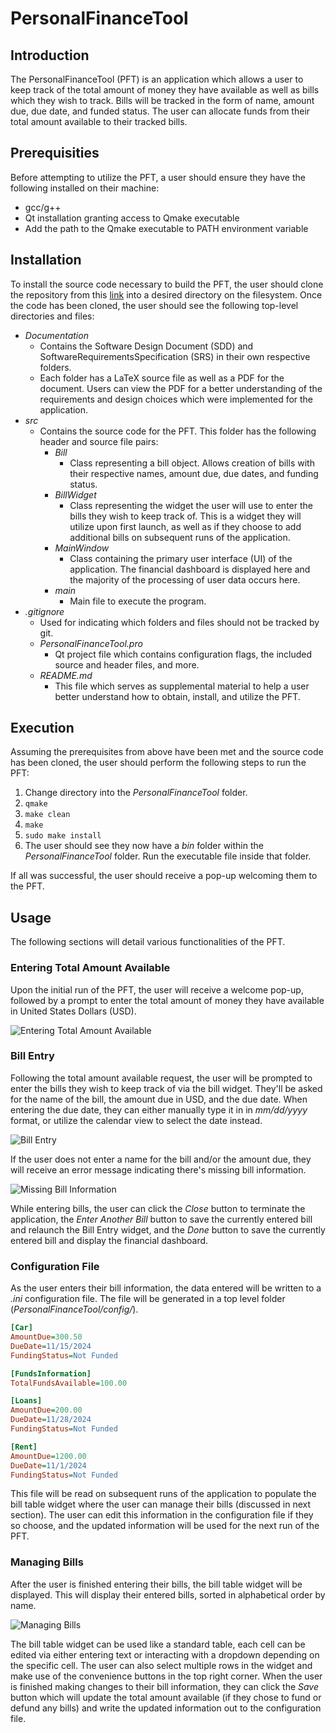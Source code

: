 # PersonalFinanceTool

## Introduction

The PersonalFinanceTool (PFT) is an application which allows a user to keep track of the total amount of money they have available as well as bills which they wish to track. Bills will be tracked in the form of name, amount due, due date, and funded status. The user can allocate funds from their total amount available to their tracked bills.

## Prerequisities

Before attempting to utilize the PFT, a user should ensure they have the following installed on their machine:

- gcc/g++
- Qt installation granting access to Qmake executable
- Add the path to the Qmake executable to PATH environment variable

## Installation

To install the source code necessary to build the PFT, the user should clone the repository from this [link](https://github.com/SeanTwomey9/PersonalFinanceTool.git) into a desired directory on the filesystem. Once the code has been cloned, the user should see the following top-level directories and files:

- *Documentation*
  - Contains the Software Design Document (SDD) and SoftwareRequirementsSpecification (SRS) in their own respective folders. 
  - Each folder has a LaTeX source file as well as a PDF for the document. Users can view the PDF for a better understanding of the requirements and design choices which were implemented for the application.
- *src*
  - Contains the source code for the PFT. This folder has the following header and source file pairs:
    - *Bill*
      - Class representing a bill object. Allows creation of bills with their respective names, amount due, due dates, and funding status.
    - *BillWidget*
      - Class representing the widget the user will use to enter the bills they wish to keep track of. This is a widget they will utilize upon first launch, as well as if they choose to add additional bills on subsequent runs of the application.
    - *MainWindow*
      - Class containing the primary user interface (UI) of the application. The financial dashboard is displayed here and the majority of the processing of user data occurs here.
    - *main*
      - Main file to execute the program.
- *.gitignore*
  - Used for indicating which folders and files should not be tracked by git.
  - *PersonalFinanceTool.pro*
    - Qt project file which contains configuration flags, the included source and header files, and more.
  - *README.md*
    - This file which serves as supplemental material to help a user better understand how to obtain, install, and utilize the PFT.

## Execution

Assuming the prerequisites from above have been met and the source code has been cloned, the user should perform the following steps to run the PFT:

1. Change directory into the *PersonalFinanceTool* folder.
2. `qmake`
3. `make clean`
4. `make`
5. `sudo make install`
6. The user should see they now have a *bin* folder within the *PersonalFinanceTool* folder. Run the executable file inside that folder.

If all was successful, the user should receive a pop-up welcoming them to the PFT.

## Usage

The following sections will detail various functionalities of the PFT.

### Entering Total Amount Available

Upon the initial run of the PFT, the user will receive a welcome pop-up, followed by a prompt to enter the total amount of money they have available in United States Dollars (USD).

![Entering Total Amount Available](/images/total_amount_available_request.png)

### Bill Entry

Following the total amount available request, the user will be prompted to enter the bills they wish to keep track of via the bill widget. They'll be asked for the name of the bill, the amount due in USD, and the due date. When entering the due date, they can either manually type it in in *mm/dd/yyyy* format, or utilize the calendar view to select the date instead.

![Bill Entry](/images/bill_entry.png)

If the user does not enter a name for the bill and/or the amount due, they will receive an error message indicating there's missing bill information.

![Missing Bill Information](/images/missing_bill_information.png)

While entering bills, the user can click the *Close* button to terminate the application, the *Enter Another Bill* button to save the currently entered bill and relaunch the Bill Entry widget, and the *Done* button to save the currently entered bill and display the financial dashboard.

### Configuration File

As the user enters their bill information, the data entered will be written to a *.ini* configuration file. The file will be generated in a top level folder (*PersonalFinanceTool/config/*).

```ini
[Car]
AmountDue=300.50
DueDate=11/15/2024
FundingStatus=Not Funded

[FundsInformation]
TotalFundsAvailable=100.00

[Loans]
AmountDue=200.00
DueDate=11/28/2024
FundingStatus=Not Funded

[Rent]
AmountDue=1200.00
DueDate=11/1/2024
FundingStatus=Not Funded
```

This file will be read on subsequent runs of the application to populate the bill table widget where the user can manage their bills (discussed in next section). The user can edit this information in the configuration file if they so choose, and the updated information will be used for the next run of the PFT.

### Managing Bills

After the user is finished entering their bills, the bill table widget will be displayed. This will display their entered bills, sorted in alphabetical order by name.

![Managing Bills](/images/bill_table_widget.png)

The bill table widget can be used like a standard table, each cell can be edited via either entering text or interacting with a dropdown depending on the specific cell. The user can also select multiple rows in the widget and make use of the convenience buttons in the top right corner. When the user is finished making changes to their bill information, they can click the *Save* button which will update the total amount available (if they chose to fund or defund any bills) and write the updated information out to the configuration file.